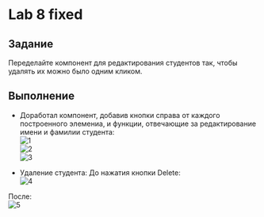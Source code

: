 # Lab 8 fixed
## Задание  
  Переделайте компонент для редактирования студентов так, чтобы удалять их можно было одним кликом.  
## Выполнение
- Доработал компонент, добавив кнопки справа от каждого построенного элемениа, и функции, отвечающие за редактирование имени и фамилии студента:  
![1](https://cdn.discordapp.com/attachments/465020961482342411/712656239804416030/unknown.png)  
![2](https://cdn.discordapp.com/attachments/465020961482342411/712655901609426974/unknown.png)   
![3](https://cdn.discordapp.com/attachments/465020961482342411/712656133571215420/unknown.png)  

- Удаление студента:
До нажатия кнопки Delete:  
![4](https://cdn.discordapp.com/attachments/465020961482342411/712656389700452433/unknown.png)  

После:  
![5](https://cdn.discordapp.com/attachments/465020961482342411/712656451654516786/unknown.png)  
